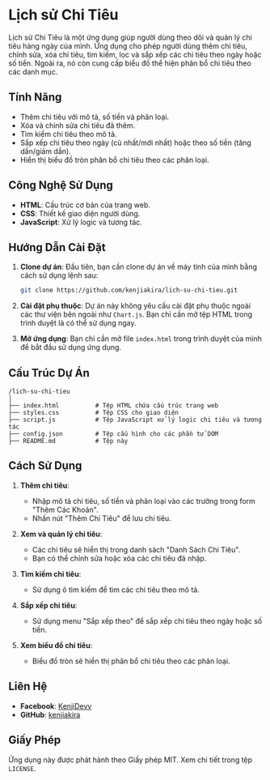 
# Lịch sử Chi Tiêu

Lịch sử Chi Tiêu là một ứng dụng giúp người dùng theo dõi và quản lý chi tiêu hàng ngày của mình. Ứng dụng cho phép người dùng thêm chi tiêu, chỉnh sửa, xóa chi tiêu, tìm kiếm, lọc và sắp xếp các chi tiêu theo ngày hoặc số tiền. Ngoài ra, nó còn cung cấp biểu đồ thể hiện phân bổ chi tiêu theo các danh mục.

## Tính Năng
- Thêm chi tiêu với mô tả, số tiền và phân loại.
- Xóa và chỉnh sửa chi tiêu đã thêm.
- Tìm kiếm chi tiêu theo mô tả.
- Sắp xếp chi tiêu theo ngày (cũ nhất/mới nhất) hoặc theo số tiền (tăng dần/giảm dần).
- Hiển thị biểu đồ tròn phân bổ chi tiêu theo các phân loại.

## Công Nghệ Sử Dụng
- **HTML**: Cấu trúc cơ bản của trang web.
- **CSS**: Thiết kế giao diện người dùng.
- **JavaScript**: Xử lý logic và tương tác.
## Hướng Dẫn Cài Đặt

1. **Clone dự án**:
   Đầu tiên, bạn cần clone dự án về máy tính của mình bằng cách sử dụng lệnh sau:
   ```bash
   git clone https://github.com/kenjiakira/lich-su-chi-tieu.git
   ```

2. **Cài đặt phụ thuộc**:
   Dự án này không yêu cầu cài đặt phụ thuộc ngoài các thư viện bên ngoài như `Chart.js`. Bạn chỉ cần mở tệp HTML trong trình duyệt là có thể sử dụng ngay.

3. **Mở ứng dụng**:
   Bạn chỉ cần mở file `index.html` trong trình duyệt của mình để bắt đầu sử dụng ứng dụng.

## Cấu Trúc Dự Án

```
/lich-su-chi-tieu
│
├── index.html          # Tệp HTML chứa cấu trúc trang web
├── styles.css          # Tệp CSS cho giao diện
├── script.js           # Tệp JavaScript xử lý logic chi tiêu và tương tác
├── config.json         # Tệp cấu hình cho các phần tử DOM
├── README.md           # Tệp này
```

## Cách Sử Dụng

1. **Thêm chi tiêu**:
   - Nhập mô tả chi tiêu, số tiền và phân loại vào các trường trong form "Thêm Các Khoản".
   - Nhấn nút "Thêm Chi Tiêu" để lưu chi tiêu.

2. **Xem và quản lý chi tiêu**:
   - Các chi tiêu sẽ hiển thị trong danh sách "Danh Sách Chi Tiêu".
   - Bạn có thể chỉnh sửa hoặc xóa các chi tiêu đã nhập.

3. **Tìm kiếm chi tiêu**:
   - Sử dụng ô tìm kiếm để tìm các chi tiêu theo mô tả.

4. **Sắp xếp chi tiêu**:
   - Sử dụng menu "Sắp xếp theo" để sắp xếp chi tiêu theo ngày hoặc số tiền.

5. **Xem biểu đồ chi tiêu**:
   - Biểu đồ tròn sẽ hiển thị phân bổ chi tiêu theo các phân loại.

## Liên Hệ
- **Facebook**: [KenjiDevv](https://www.facebook.com/KenjiDevv)
- **GitHub**: [kenjiakira](https://github.com/kenjiakira)

## Giấy Phép
Ứng dụng này được phát hành theo Giấy phép MIT. Xem chi tiết trong tệp `LICENSE`.
